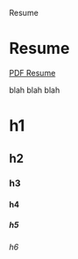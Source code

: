 Resume








# Resume

[PDF Resume](/files/misc/Penn_Bauman_Resume_2018-09-30.pdf)

blah blah blah 

# h1

## h2

### h3

#### h4

##### h5

###### h6